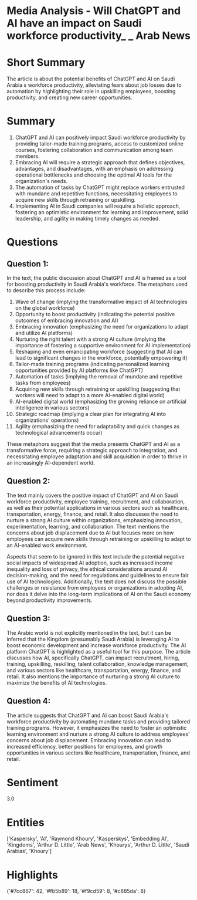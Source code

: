 # Media Analysis - Will ChatGPT and AI have an impact on Saudi workforce productivity_ _ Arab News

# Short Summary
The article is about the potential benefits of ChatGPT and AI on Saudi Arabia s workforce productivity, alleviating fears about job losses due to automation by highlighting their role in upskilling employees, boosting productivity, and creating new career opportunities.

# Summary
1. ChatGPT and AI can positively impact Saudi workforce productivity by providing tailor-made training programs, access to customized online courses, fostering collaboration and communication among team members.
2. Embracing AI will require a strategic approach that defines objectives, advantages, and disadvantages, with an emphasis on addressing operational bottlenecks and choosing the optimal AI tools for the organization's needs.
3. The automation of tasks by ChatGPT might replace workers entrusted with mundane and repetitive functions, necessitating employees to acquire new skills through retraining or upskilling.
4. Implementing AI in Saudi companies will require a holistic approach, fostering an optimistic environment for learning and improvement, solid leadership, and agility in making timely changes as needed.

# Questions
## Question 1:
In the text, the public discussion about ChatGPT and AI is framed as a tool for boosting productivity in Saudi Arabia's workforce. The metaphors used to describe this process include:

1. Wave of change (implying the transformative impact of AI technologies on the global workforce)
2. Opportunity to boost productivity (indicating the potential positive outcomes of embracing innovation and AI)
3. Embracing innovation (emphasizing the need for organizations to adapt and utilize AI platforms)
4. Nurturing the right talent with a strong AI culture (implying the importance of fostering a supportive environment for AI implementation)
5. Reshaping and even emancipating workforce (suggesting that AI can lead to significant changes in the workforce, potentially empowering it)
6. Tailor-made training programs (indicating personalized learning opportunities provided by AI platforms like ChatGPT)
7. Automation of tasks (implying the removal of mundane and repetitive tasks from employees)
8. Acquiring new skills through retraining or upskilling (suggesting that workers will need to adapt to a more AI-enabled digital world)
9. AI-enabled digital world (emphasizing the growing reliance on artificial intelligence in various sectors)
10. Strategic roadmap (implying a clear plan for integrating AI into organizations' operations)
11. Agility (emphasizing the need for adaptability and quick changes as technological advancements occur)

These metaphors suggest that the media presents ChatGPT and AI as a transformative force, requiring a strategic approach to integration, and necessitating employee adaptation and skill acquisition in order to thrive in an increasingly AI-dependent world.
## Question 2:
The text mainly covers the positive impact of ChatGPT and AI on Saudi workforce productivity, employee training, recruitment, and collaboration, as well as their potential applications in various sectors such as healthcare, transportation, energy, finance, and retail. It also discusses the need to nurture a strong AI culture within organizations, emphasizing innovation, experimentation, learning, and collaboration. The text mentions the concerns about job displacement due to AI but focuses more on how employees can acquire new skills through retraining or upskilling to adapt to an AI-enabled work environment.

Aspects that seem to be ignored in this text include the potential negative social impacts of widespread AI adoption, such as increased income inequality and loss of privacy, the ethical considerations around AI decision-making, and the need for regulations and guidelines to ensure fair use of AI technologies. Additionally, the text does not discuss the possible challenges or resistance from employees or organizations in adopting AI, nor does it delve into the long-term implications of AI on the Saudi economy beyond productivity improvements.
## Question 3:
The Arabic world is not explicitly mentioned in the text, but it can be inferred that the Kingdom (presumably Saudi Arabia) is leveraging AI to boost economic development and increase workforce productivity. The AI platform ChatGPT is highlighted as a useful tool for this purpose. The article discusses how AI, specifically ChatGPT, can impact recruitment, hiring, training, upskilling, reskilling, talent collaboration, knowledge management, and various sectors like healthcare, transportation, energy, finance, and retail. It also mentions the importance of nurturing a strong AI culture to maximize the benefits of AI technologies.
## Question 4:
The article suggests that ChatGPT and AI can boost Saudi Arabia's workforce productivity by automating mundane tasks and providing tailored training programs. However, it emphasizes the need to foster an optimistic learning environment and nurture a strong AI culture to address employees' concerns about job displacement. Embracing innovation can lead to increased efficiency, better positions for employees, and growth opportunities in various sectors like healthcare, transportation, finance, and retail.


# Sentiment
3.0

# Entities
['Kaspersky', 'AI', 'Raymond Khoury', 'Kasperskys', 'Embedding AI', 'Kingdoms', 'Arthur D. Little', 'Arab News', 'Khourys', 'Arthur D. Little', 'Saudi Arabias', 'Khoury']

# Highlights
{'#7cc867': 42, '#fb5b89': 18, '#f9cd59': 8, '#c885da': 8}

